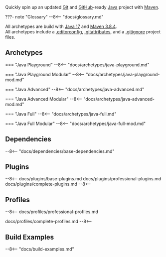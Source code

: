 Quickly spin up an updated [Git][6] and [GitHub][5]-ready [Java][0] project with [Maven][1].

???- note "Glossary"
    --8<-- "docs/glossary.md"

All archetypes are build with [Java 17][0] and [Maven 3.8.4][1].</br>
All archetypes include a [.editorconfig][2], [.gitattributes][3], and a [.gitignore][4] project files.

## Archetypes

=== "Java Playground"
    --8<-- "docs/archetypes/java-playground.md"

=== "Java Playground Modular"
    --8<-- "docs/archetypes/java-playground-mod.md"

=== "Java Advanced"
    --8<-- "docs/archetypes/java-advanced.md"

=== "Java Advanced Modular"
    --8<-- "docs/archetypes/java-advanced-mod.md"

=== "Java Full"
    --8<-- "docs/archetypes/java-full.md"

=== "Java Full Modular"
    --8<-- "docs/archetypes/java-full-mod.md"

## Dependencies

--8<-- "docs/dependencies/base-dependencies.md"

## Plugins

--8<--
docs/plugins/base-plugins.md
docs/plugins/professional-plugins.md
docs/plugins/complete-plugins.md
--8<--

## Profiles

--8<--
docs/profiles/professional-profiles.md

docs/profiles/complete-profiles.md
--8<--

## Build Examples

--8<-- "docs/build-examples.md"

[0]: https://www.oracle.com/java/technologies/downloads/#JDK17
[1]: https://maven.apache.org/docs/3.8.4/release-notes.html
[2]: https://editorconfig.org/
[3]: https://git-scm.com/docs/gitattributes
[4]: https://git-scm.com/docs/gitignore
[5]: https://github.com/
[6]: https://git-scm.com/
